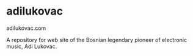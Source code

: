 # adilukovac
adilukovac.com

A repository for web site of the Bosnian legendary pioneer of electronic music, Adi Lukovac.
